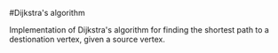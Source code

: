 #Dijkstra's algorithm

Implementation of Dijkstra's algorithm for finding the shortest path to a destionation vertex, given a source vertex.
